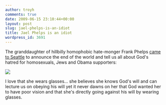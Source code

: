 ```yaml
---
author: troyh
comments: true
date: 2009-06-15 23:10:44+00:00
layout: post
slug: jael-phelps-is-an-idiot
title: Jael Phelps is an idiot
wordpress_id: 3691
---
```


The granddaughter of hillbilly homophobic hate-monger Frank Phelps [came to Seattle](http://seattletimes.nwsource.com/html/localnews/2009339984_garfield16m.html) to announce the end of the world and tell us all about God's hatred for homosexuals, Jews and Obama supporters:

![](http://seattletimes.nwsource.com/ABPub/2009/06/15/2009340088.jpg)

I love that she wears glasses... she believes she knows God's will and can lecture us on obeying his will yet it never dawns on her that God wanted her to have poor vision and that she's directly going against his will by wearing glasses.
